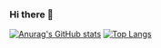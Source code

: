 ### Hi there 👋

[![Anurag's GitHub stats](https://github-readme-stats.vercel.app/api?username=Mr-LiuDC&count_private=true&show_icons=true&hide=prs&line_height=24&card_width=400)](https://github.com/Mr-LiuDC)
[![Top Langs](https://github-readme-stats.vercel.app/api/top-langs/?username=Mr-LiuDC&layout=compact&card_width=400)](https://github.com/Mr-LiuDC)


<!--

**Mr-LiuDC/Mr-LiuDC** is a ✨ _special_ ✨ repository because its `README.md` (this file) appears on your GitHub profile.

Here are some ideas to get you started:

- 🔭 I’m currently working on ...
- 🌱 I’m currently learning ...
- 👯 I’m looking to collaborate on ...
- 🤔 I’m looking for help with ...
- 💬 Ask me about ...
- 📫 How to reach me: ...
- 😄 Pronouns: ...
- ⚡ Fun fact: ...
- 🌱 [github-readme-stats](https://github.com/anuraghazra/github-readme-stats)
- 🐍 [Platane](https://github.com/Platane/Platane)
- 😄 [Emoji](https://github.com/ikatyang/emoji-cheat-sheet)
- 📊 https://www.techug.com/post/github-bigquery-query-result.html

-->
